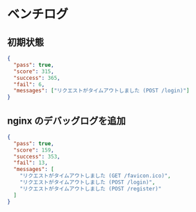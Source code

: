 # ベンチログ

## 初期状態

```json
{
  "pass": true,
  "score": 315,
  "success": 365,
  "fail": 6,
  "messages": ["リクエストがタイムアウトしました (POST /login)"]
}
```

## nginx のデバッグログを追加

```json
{
  "pass": true,
  "score": 159,
  "success": 353,
  "fail": 13,
  "messages": [
    "リクエストがタイムアウトしました (GET /favicon.ico)",
    "リクエストがタイムアウトしました (POST /login)",
    "リクエストがタイムアウトしました (POST /register)"
  ]
}
```

